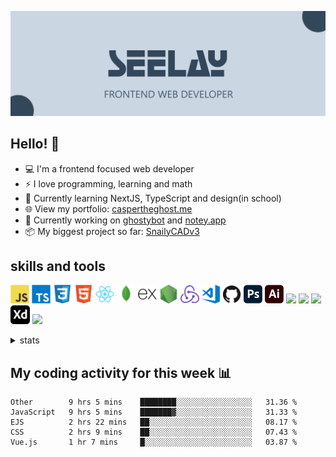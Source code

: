 [![banner](./images/BannerImg.svg)](https://caspertheghost.me)

## Hello! 👋

- 💻 I'm a frontend focused web developer
- ⚡ I love programming, learning and math
- 🌱 Currently learning NextJS, TypeScript and design(in school)
- 🌐 View my portfolio: [caspertheghost.me](https://caspertheghost.me/)
- 💪 Currently working on [ghostybot](https://github.com/Dev-CasperTheGhost/ghostybot) and [notey.app](https://github.com/Dev-CasperTheGhost/notey.app)
- 📦 My biggest project so far: [SnailyCADv3](https://github.com/Dev-CasperTheGhost/snaily-cadv3)

## skills and tools

<code><img height="30" src="https://raw.githubusercontent.com/devicons/devicon/master/icons/javascript/javascript-original.svg"></code>
<code><img height="30" src="https://raw.githubusercontent.com/devicons/devicon/master/icons/typescript/typescript-original.svg"></code>
<code><img height="30" src="https://raw.githubusercontent.com/devicons/devicon/master/icons/css3/css3-original.svg"></code>
<code><img height="30" src="https://raw.githubusercontent.com/devicons/devicon/master/icons/html5/html5-original.svg"></code>
<code><img height="30" src="https://raw.githubusercontent.com/devicons/devicon/master/icons/react/react-original.svg"></code>
<code><img height="30" src="https://github.com/devicons/devicon/blob/master/icons/mongodb/mongodb-original.svg"></code>
<code><img height="30" src="https://github.com/devicons/devicon/blob/master/icons/express/express-original.svg"></code>
<code><img height="30" src="https://raw.githubusercontent.com/github/explore/80688e429a7d4ef2fca1e82350fe8e3517d3494d/topics/nodejs/nodejs.png"></code>
<code><img height="30" src="https://raw.githubusercontent.com/devicons/devicon/master/icons/redux/redux-original.svg"></code>
<code><img height="30" src="https://raw.githubusercontent.com/github/explore/80688e429a7d4ef2fca1e82350fe8e3517d3494d/topics/visual-studio-code/visual-studio-code.png"></code>
<code><img height="30" src="https://raw.githubusercontent.com/devicons/devicon/master/icons/github/github-original.svg"></code>
<code><img height="30" src="./images/adobephotoshop.svg"></code>
<code><img height="30" src="./images/adobeillustrator.svg"></code>
<code><img height="30" src="https://raw.githubusercontent.com/simple-icons/simple-icons/develop/icons/adobeaftereffects.svg"></code>
<code><img height="30" src="https://raw.githubusercontent.com/simple-icons/simple-icons/develop/icons/adobeindesign.svg"></code>
<code><img height="30" src="https://raw.githubusercontent.com/simple-icons/simple-icons/develop/icons/adobedreamweaver.svg"></code>
<code><img height="30" src="https://raw.githubusercontent.com/simple-icons/simple-icons/develop/icons/adobexd.svg"></code>
<code><img height="30" src="https://raw.githubusercontent.com/simple-icons/simple-icons/develop/icons/adobelightroom.svg"></code>

<details>
  <summary>stats</summary>
  
  
  ![stats](https://github-readme-stats-eight-gamma.vercel.app/api?username=ImSeelay&bg_color=00000000&include_all_commits=true&count_private=true&show_icons=true&hide_rank=false&icon_color=6381AF&text_color=f2f2f2&hide_title=true&disable_animations=true)
  
  ![langs](https://github-readme-stats-eight-gamma.vercel.app/api/top-langs?username=ImSeelay&theme=dark&include_all_commits=true&count_private=true&layout=compact&hide=lua&bg_color=00000000)
  
  [![wakatime](https://github-readme-stats-wa3h-avpqzc69j.vercel.app/api/wakatime?username=ImSeelay&layout=compact&theme=dark&langs_count=5&bg_color=00000000)](https://wakatime.com/@ImSeelay)
 </details>

## My coding activity for this week 📊

<!--START_SECTION:waka-->

```text
Other        9 hrs 5 mins    ████████░░░░░░░░░░░░░░░░░   31.36 %
JavaScript   9 hrs 5 mins    ███████▓░░░░░░░░░░░░░░░░░   31.33 %
EJS          2 hrs 22 mins   ██░░░░░░░░░░░░░░░░░░░░░░░   08.17 %
CSS          2 hrs 9 mins    ██░░░░░░░░░░░░░░░░░░░░░░░   07.43 %
Vue.js       1 hr 7 mins     █░░░░░░░░░░░░░░░░░░░░░░░░   03.87 %
```

<!--END_SECTION:waka-->
